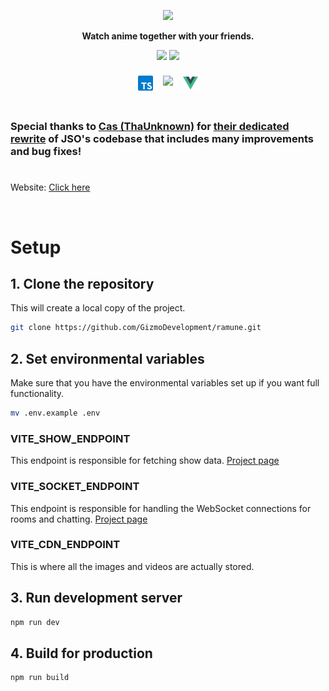 <p align="center">
	<img src="https://user-images.githubusercontent.com/25076630/124389427-e2520600-dc9b-11eb-88a9-150a0e372899.png" height="50">
</p>
<p align="center" style="font-weight: bold;">Watch anime together with your friends.</p>

<p align="center">
	<a href="https://github.com/GizmoDevelopment/ramune/actions"><img src="https://img.shields.io/github/workflow/status/GizmoDevelopment/ramune/Build?label=Build"></a>
	<a href="https://discord.gg/DHKjwQY"><img src="https://img.shields.io/discord/246369359705014272?color=%236E85D2&label=Discord&logo=discord&logoColor=white"></a>
</p>

<div align="center" style="display: inline-flex; width: 100%; justify-content: center; align-items: center;">
	<img height="24" src="https://raw.githubusercontent.com/github/explore/80688e429a7d4ef2fca1e82350fe8e3517d3494d/topics/typescript/typescript.png" style="border-radius: 2px; margin: .5rem;">
	<img height="24" src="https://vitejs.dev/logo.svg" style="margin: .5rem;">
	<img height="24" src="https://raw.githubusercontent.com/github/explore/80688e429a7d4ef2fca1e82350fe8e3517d3494d/topics/vue/vue.png"  style="margin: .5rem;">
</div>

#

### Special thanks to [Cas (ThaUnknown)](https://github.com/ThaUnknown) for [their dedicated rewrite](https://github.com/ThaUnknown/JavascriptSubtitlesOctopus) of JSO's codebase that includes many improvements and bug fixes!

#

Website: [Click here](https:///ramune.gizmo.moe)

<br>

# Setup

## 1. Clone the repository
This will create a local copy of the project.
```sh
git clone https://github.com/GizmoDevelopment/ramune.git
```

## 2. Set environmental variables
Make sure that you have the environmental variables set up if you want full functionality.
```sh
mv .env.example .env
```
### VITE_SHOW_ENDPOINT
This endpoint is responsible for fetching show data. [Project page](https://github.com/GizmoDevelopment/ramune-backend)

### VITE_SOCKET_ENDPOINT
This endpoint is responsible for handling the WebSocket connections for rooms and chatting. [Project page](https://github.com/GizmoDevelopment/gizmo-chat-backend)

### VITE_CDN_ENDPOINT
This is where all the images and videos are actually stored.

## 3. Run development server
```sh
npm run dev
```

## 4. Build for production
```sh
npm run build
```